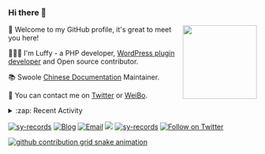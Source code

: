 ### Hi there 👋

<a href="https://github.com/sy-records"><img src="https://cdn.jsdelivr.net/gh/sy-records/staticfile/images/202007/huaji.gif" align="right" height="150"></a>

🎉 Welcome to my GitHub profile, it's great to meet you here!

👨🏻‍💻 I'm Luffy - a PHP developer, [WordPress plugin developer](https://profiles.wordpress.org/shenyanzhi/#content-plugins) and Open source contributor.

📚 Swoole [Chinese Documentation](https://wiki.swoole.com/) Maintainer.

💬 You can contact me on [Twitter](https://twitter.com/lufeidot) or [WeiBo](https://weibo.com/i3l4521).

<details>
<summary>:zap: Recent Activity</summary>

<!--START_SECTION:activity-->
1. ❗️ Closed issue [#1678](https://github.com/docsifyjs/docsify/issues/1678) in [docsifyjs/docsify](https://github.com/docsifyjs/docsify)
2. ❌ Closed PR [#12](https://github.com/aliyun/aliyun-tablestore-php-sdk/pull/12) in [aliyun/aliyun-tablestore-php-sdk](https://github.com/aliyun/aliyun-tablestore-php-sdk)
3. ❌ Closed PR [#13](https://github.com/aliyun/aliyun-tablestore-php-sdk/pull/13) in [aliyun/aliyun-tablestore-php-sdk](https://github.com/aliyun/aliyun-tablestore-php-sdk)
4. 💪 Opened PR [#4308](https://github.com/hyperf/hyperf/pull/4308) in [hyperf/hyperf](https://github.com/hyperf/hyperf)
5. ❗️ Closed issue [#19](https://github.com/hyperf/watcher/issues/19) in [hyperf/watcher](https://github.com/hyperf/watcher)
<!--END_SECTION:activity-->

</details>

<a href="https://github.com/sy-records"><img src="https://komarev.com/ghpvc/?username=sy-records" alt="sy-records" /></a>
<a href="https://qq52o.me"><img src="https://img.shields.io/badge/Blog-qq52o.me-blue" alt="Blog" /></a>
<a href="mailto:lufei@php.net"><img src="https://img.shields.io/badge/Email-lufei@php.net-blue" alt="Email" /></a>
<a href="https://github.com/sy-records?tab=followers"><img src="https://img.shields.io/github/followers/sy-records"></a>
<a href="https://cdn.jsdelivr.net/gh/sy-records/staticfile/images/202012/wechat_white.png" title="点击查看公众号二维码"><img src="https://img.shields.io/badge/%E5%85%AC%E4%BC%97%E5%8F%B7-%E6%B2%88%E5%94%81%E5%BF%97-07C160?logo=WeChat" alt="sy-records" /></a>
<a href="https://twitter.com/intent/follow?screen_name=lufeidot"><img src="https://img.shields.io/twitter/follow/lufeidot.svg?style=social&label=Follow%20@lufeidot" alt="Follow on Twitter"></a>

[![github contribution grid snake animation](https://cdn.jsdelivr.net/gh/sy-records/sy-records@output/github-contribution-grid-snake.svg)](https://github.com/sy-records)

<!--
( ๑ˊ•̥▵•)੭₎₎ Welcome to follow me and give me a star :)
-->
